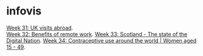# infovis
[Week 31: UK visits abroad](https://igrasso98.github.io/infovis/workovermonday/week31/). <br />
[Week 32: Benefits of remote work](https://igrasso98.github.io/infovis/workovermonday/week32/). 
[Week 33: Scotland - The state of the Digital Nation](https://igrasso98.github.io/infovis/workovermonday/week33/). 
[Week 34: Contraceptive use around the world | Women aged 15 - 49](https://igrasso98.github.io/infovis/workovermonday/week34/). 
